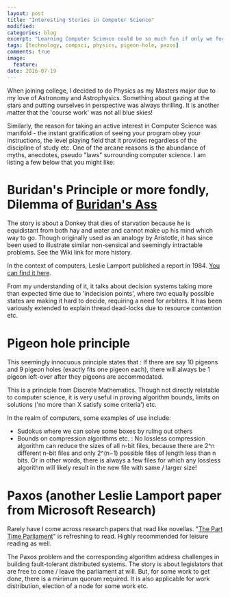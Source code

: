 ```yaml
---
layout: post
title: "Interesting Stories in Computer Science"
modified:
categories: blog
excerpt: "Learning Computer Science could be so much fun if only we focused on the stories.."
tags: [technology, compsci, physics, pigeon-hole, paxos]
comments: true
image:
  feature:
date: 2016-07-19
---
```

When joining college, I decided to do Physics as my Masters major due to my love of Astronomy and Astrophysics. Something about gazing at
the stars and putting ourselves in perspective was always thrilling. It is another matter that the 'course work' was not all blue skies!

Similarly, the reason for taking an active interest in Computer Science was manifold - the instant gratification of seeing your program
obey your instructions, the level playing field that it provides regardless of the discipline of study etc. One of the arcane reasons
is the abundance of myths, anecdotes, pseudo "laws" surrounding computer science. I am listing a few below that you might like:

# Buridan's Principle or more fondly, Dilemma of [Buridan's Ass](https://en.wikipedia.org/wiki/Buridan%27s_ass)
The story is about a Donkey that dies of starvation because he is equidistant from both hay and water and cannot make up his mind which
way to go. Though originally used as an analogy by Aristotle, it has since been used to illustrate similar non-sensical and seemingly
intractable problems. See the Wiki link for more history.

In the context of computers, Leslie Lamport published a report in 1984. [You can find it here](http://research.microsoft.com/en-us/um/people/lamport/pubs/buridan.pdf).

From my understanding of it, it talks about decision systems taking more than expected time due to 'indecision points', where two equally
possible states are making it hard to decide, requiring a need for arbiters.
It has been variously extended to explain thread dead-locks due to resource contention etc.

# Pigeon hole principle
This seemingly innocuous principle states that : If there are say 10 pigeons and 9 pigeon holes (exactly fits one pigeon each), there will always be 1 pigeon left-over after they pigeons are accommodated.

This is a principle from Discrete Mathematics. Though not directly relatable to computer science, it is very useful
in proving algorithm bounds, limits on solutions ('no more than X satisfy some criteria') etc.

In the realm of computers, some examples of use include:

- Sudokus where we can solve some boxes by ruling out others
- Bounds on compression algorithms etc. : No lossless compression algorithm can reduce the sizes of all n-bit files, because there are 2^n different n-bit files and only 2^(n−1) possible files of length less than n bits. Or in other words, there is always a few files for which any lossless algorithm will likely result in the new file with same / larger size!

# Paxos (another Leslie Lamport paper from Microsoft Research)

Rarely have I come across research papers that read like novellas. "[The Part Time Parliament](http://research.microsoft.com/en-us/um/people/lamport/pubs/lamport-paxos.pdf)" is refreshing to read.
Highly recommended for leisure reading as well.

The Paxos problem and the corresponding algorithm address challenges in building fault-tolerant distributed systems. The story is about legislators that are free to come / leave the parliament at will. But, for some work to get done, there is a minimum quorum required. It is also applicable for work distribution, election of a node for some work etc.
